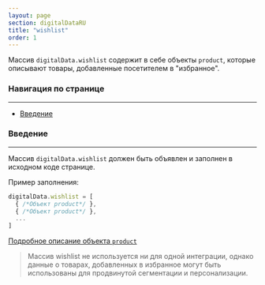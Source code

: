 ```yaml
---
layout: page
section: digitalDataRU
title: "wishlist"
order: 1
---
```


Массив `digitalData.wishlist` содержит в себе объекты `product`, которые описывают товары, добавленные посетителем в "избранное".

### Навигация по странице
------
<ul class="page-navigation">
  <li><a href="#0">Введение</a></li>
</ul>


### <a name="0"></a>Введение
------
Массив `digitalData.wishlist` должен быть объявлен и заполнен в исходном коде странице.

Пример заполнения:
```javascript
digitalData.wishlist = [
  { /*Объект product*/ },
  { /*Объект product*/ },
  ...
]
```
[Подробное описание объекта `product`](/digitaldata/product)

>Массив wishlist не используется ни для одной интеграции, однако данные о товарах, добавленных в избранное могут быть использованы для продвинутой сегментации и персонализации.
